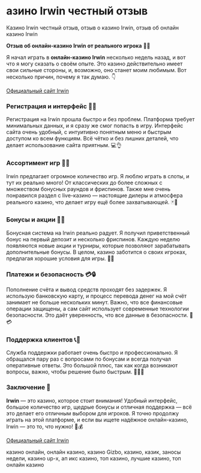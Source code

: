 # азино Irwin честный отзыв
Казино Irwin честный отзыв, отзыв о казино Irwin, отзыв об онлайн казино Irwin

**Отзыв об онлайн-казино Irwin от реального игрока** 🎰💎

Я начал играть в **онлайн-казино Irwin** несколько недель назад, и вот что я могу сказать о своём опыте. Это казино действительно имеет свои сильные стороны, и, возможно, оно станет моим любимым. Вот несколько причин, почему я так думаю. 👇

[Официальный сайт Irwin](https://rwn-irrs01.com/cb7ef4cb4)

### Регистрация и интерфейс 📝🌐  
Регистрация на Irwin прошла быстро и без проблем. Платформа требует минимальных данных, и я сразу же смог попасть в игру. Интерфейс сайта очень удобный, с интуитивно понятным меню и быстрым доступом ко всем функциям. Всё чётко и без лишних деталей, что делает использование сайта приятным. 💻👌

### Ассортимент игр 🎰🎲  
Irwin предлагает огромное количество игр. Я люблю играть в слоты, и тут их реально много! От классических до более сложных с множеством бонусных раундов и фриспинов. Также мне очень понравился раздел с live-казино — настоящие дилеры и атмосфера реального казино, что делает игру ещё более захватывающей. 🃏🎉

### Бонусы и акции 🎁🔥  
Бонусная система на Irwin реально радует. Я получил приветственный бонус на первый депозит и несколько фриспинов. Каждую неделю появляются новые акции и турниры, которые позволяют зарабатывать дополнительные бонусы. В целом, казино заботится о своих игроках, предлагая хорошие условия для игры. 💸🎊

### Платежи и безопасность 💳🔒  
Пополнение счёта и вывод средств проходят без задержек. Я использую банковскую карту, и процесс перевода денег на мой счёт занимает не больше нескольких минут. Важно, что все финансовые операции защищены, а сам сайт использует современные технологии безопасности. Это даёт уверенность, что все данные в безопасности. 🔐💳

### Поддержка клиентов 📞💬  
Служба поддержки работает очень быстро и профессионально. Я обращался пару раз с вопросами по бонусам и всегда получал оперативные ответы. Это большой плюс, так как когда возникают вопросы, важно, чтобы решение было быстрым. 🙋‍♂️🔧

### Заключение 🌟  
**Irwin** — это казино, которое стоит внимания! Удобный интерфейс, большое количество игр, щедрые бонусы и отличная поддержка — всё это делает его отличным выбором для игроков. Я точно продолжу играть на этой платформе, и если вы ищете надёжное онлайн-казино, Irwin — это то, что нужно! 🎉💰

[Официальный сайт Irwin](https://rwn-irrs01.com/cb7ef4cb4)

казино онлайн, онлайн казино, казино Gizbo, казино, казик, заносы недели, казино up-x, ап икс казино, топ казино, лучшие казино, топ онлайн казино

